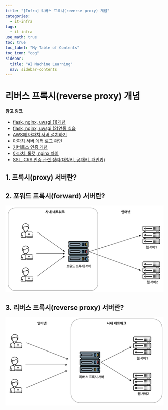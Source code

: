 ```yaml
---
title: "[Infra] 리버스 프록시(reverse proxy) 개념" 
categories:
  - it-infra
tags:
  - it-infra
use_math: true
toc: true
toc_label: "My Table of Contents"
toc_icon: "cog"
sidebar:
  title: "AI Machine Learning"
  nav: sidebar-contents
---
```


# 리버스 프록시(reverse proxy) 개념

**참고 링크**

* [flask, nginx, uwsgi (1)개념](https://losskatsu.github.io/it-infra/flask-nginx-uwsgi-concept/)
* [flask, nginx, uwsgi (2)연동 실습](https://losskatsu.github.io/it-infra/flask-nginx-uwsgi/)  
* [AWS에 아파치 서버 설치하기](https://losskatsu.github.io/it-infra/aws-apache/)
* [아파치 서버 에러 로그 확인](https://losskatsu.github.io/it-infra/apache-error-log/)
* [커버로스 인증 개념](https://losskatsu.github.io/it-infra/kerberos/)
* [아파치, 톰캣, nginx 차이](https://losskatsu.github.io/it-infra/webserver/)
* [SSL, CRS 인증 관련 정리(대칭키, 공개키, 개인키)](https://losskatsu.github.io/it-infra/ssl-auth/)


## 1. 프록시(proxy) 서버란?


## 2. 포워드 프록시(forward) 서버란?


<center><img src="/assets/images/infra/reverse_proxy/reverse_proxy01.PNG" width="800"></center>

## 3. 리버스 프록시(reverse proxy) 서버란?

<center><img src="/assets/images/infra/reverse_proxy/reverse_proxy02.PNG" width="800"></center>

